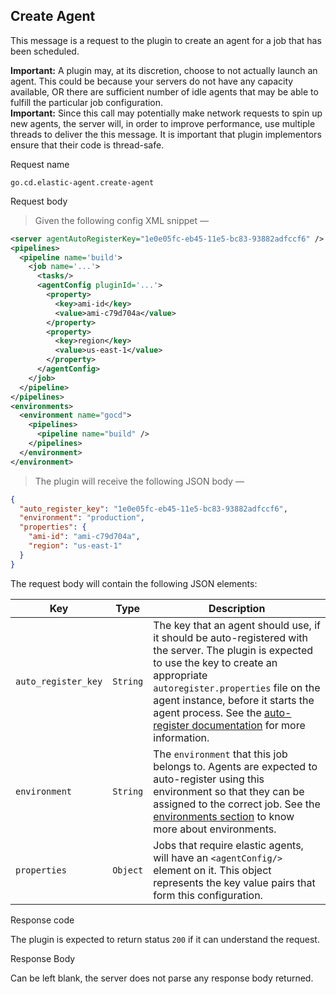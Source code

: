 ## Create Agent

This message is a request to the plugin to create an agent for a job that has been scheduled.

<aside class="notice">
  <strong>Important:</strong> A plugin may, at its discretion, choose to not actually launch an agent. This could be because your servers do not have any capacity available, OR there are sufficient number of idle agents that may be able to fulfill the particular job configuration.
</aside>

<aside class="warning">
  <strong>Important:</strong> Since this call may potentially make network requests to spin up new agents, the server will, in order to improve performance, use multiple threads to deliver the this message. It is important that plugin implementors ensure that their code is thread-safe.
</aside>

<p class='request-name-heading'>Request name</p>

`go.cd.elastic-agent.create-agent`

<p class='request-body-heading'>Request body</p>

> Given the following config XML snippet —

```xml
<server agentAutoRegisterKey="1e0e05fc-eb45-11e5-bc83-93882adfccf6" />
<pipelines>
  <pipeline name='build'>
    <job name='...'>
      <tasks/>
      <agentConfig pluginId='...'>
        <property>
          <key>ami-id</key>
          <value>ami-c79d704a</value>
        </property>
        <property>
          <key>region</key>
          <value>us-east-1</value>
        </property>
      </agentConfig>
    </job>
  </pipeline>
</pipelines>
<environments>
  <environment name="gocd">
    <pipelines>
      <pipeline name="build" />
    </pipelines>
  </environment>
</environment>
```

> The plugin will receive the following JSON body —

```json
{
  "auto_register_key": "1e0e05fc-eb45-11e5-bc83-93882adfccf6",
  "environment": "production",
  "properties": {
    "ami-id": "ami-c79d704a",
    "region": "us-east-1"
  }
}
```

The request body will contain the following JSON elements:

<p class='attributes-table-follows'></p>

| Key                 | Type     | Description |
| ------------------- | -------- | ----------- |
| `auto_register_key` | `String` | The key that an agent should use, if it should be auto-registered with the server. The plugin is expected to use the key to create an appropriate `autoregister.properties` file on the agent instance, before it starts the agent process. See the [auto-register documentation](https://docs.gocd.io/current/advanced_usage/agent_auto_register.html) for more information. |
| `environment`       | `String` | The `environment` that this job belongs to. Agents are expected to auto-register using this environment so that they can be assigned to the correct job. See the [environments section](https://docs.gocd.io/current/introduction/concepts_in_go.html#environment) to know more about environments. |
| `properties`        | `Object` | Jobs that require elastic agents, will have an `<agentConfig/>` element on it. This object represents the key value pairs that form this configuration. |

<p class='response-code-heading'>Response code</p>

The plugin is expected to return status `200` if it can understand the request.

<p class='response-body-heading'>Response Body</p>

Can be left blank, the server does not parse any response body returned.
